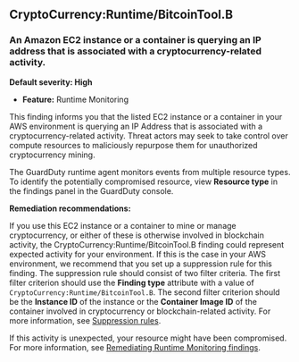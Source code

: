 CryptoCurrency:Runtime/BitcoinTool.B
------------------------------------

### An Amazon EC2 instance or a container is querying an IP address that is associated with a cryptocurrency-related activity.

**Default severity: High**

* **Feature:** Runtime Monitoring

This finding informs you that the listed EC2 instance or a container in your AWS environment is querying an IP Address that is associated with a cryptocurrency-related activity. Threat actors may seek to take control over compute resources to maliciously repurpose them for unauthorized cryptocurrency mining.

The GuardDuty runtime agent monitors events from multiple resource types. To identify the potentially compromised resource, view **Resource type** in the findings panel in the GuardDuty console.

**Remediation recommendations:**

If you use this EC2 instance or a container to mine or manage cryptocurrency, or either of these is otherwise involved in blockchain activity, the CryptoCurrency:Runtime/BitcoinTool.B finding could represent expected activity for your environment. If this is the case in your AWS environment, we recommend that you set up a suppression rule for this finding. The suppression rule should consist of two filter criteria. The first filter criterion should use the **Finding type** attribute with a value of `CryptoCurrency:Runtime/BitcoinTool.B`. The second filter criterion should be the **Instance ID** of the instance or the **Container Image ID** of the container involved in cryptocurrency or blockchain-related activity. For more information, see [Suppression rules](https://docs.aws.amazon.com/guardduty/latest/ug/findings_suppression-rule.html).

If this activity is unexpected, your resource might have been compromised. For more information, see [Remediating Runtime Monitoring findings](https://docs.aws.amazon.com/guardduty/latest/ug/guardduty-remediate-runtime-monitoring.html).